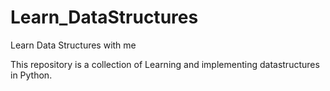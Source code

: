 # Learn_DataStructures
 Learn Data Structures with me

 This repository is a collection of Learning and implementing datastructures in Python.


